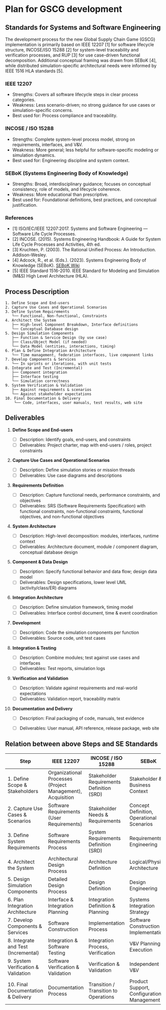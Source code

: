 # Plan for GSCG development

## Standards for Systems and Software Engineering

The development process for the new Global Supply Chain Game (GSCG) implementation is primarily based on IEEE 12207 [1] for software lifecycle structure, INCOSE/ISO 15288 [2] for system-level traceability and verification processes, and RUP [3] for use case-driven functional decomposition. Additional conceptual framing was drawn from SEBoK [4], while distributed simulation-specific architectural needs were informed by IEEE 1516 HLA standards [5].

### IEEE 12207

- Strengths: Covers all software lifecycle steps in clear process categories.
- Weakness: Less scenario-driven; no strong guidance for use cases or simulation-specific concerns.
- Best used for: Process compliance and traceability.


### INCOSE / ISO 15288

- Strengths: Complete system-level process model, strong on requirements, interfaces, and V&V.
- Weakness: More general; less helpful for software-specific modeling or simulation dynamics.
- Best used for: Engineering discipline and system context.


### SEBoK (Systems Engineering Body of Knowledge)

- Strengths: Broad, interdisciplinary guidance; focuses on conceptual consistency, role of models, and lifecycle coherence.
- Weakness: More educational than prescriptive.
- Best used for: Foundational definitions, best practices, and conceptual justification.


### References
- [1] ISO/IEC/IEEE 12207:2017. Systems and Software Engineering — Software Life Cycle Processes.
- [2] INCOSE. (2015). Systems Engineering Handbook: A Guide for System Life Cycle Processes and Activities, 4th ed.
- [3] Kruchten, P. (2003). The Rational Unified Process: An Introduction. Addison-Wesley.
- [4] Adcock, R., et al. (Eds.). (2023). Systems Engineering Body of Knowledge (SEBoK). [SEBoK Wiki](https://www.sebokwiki.org/wiki/Software_Engineering)
- [5] IEEE Standard 1516-2010. IEEE Standard for Modeling and Simulation (M&S) High Level Architecture (HLA).



## Process Description

```
1. Define Scope and End-users
2. Capture Use Cases and Operational Scenarios
3. Define System Requirements
   └── Functional, Non-functional, Constraints
4. Architect the System
   ├── High-level Component Breakdown, Interface definitions
   └── Conceptual Database design
5. Design Simulation Components
   ├── Function & Service Design (by use case)
   ├── Class/Object Model (if needed)
   └── Data Model (entities, interactions, timing)
6. Plan & Define Integration Architecture
   └── Time management, federation interfaces, live component links
7. Develop Components & Services
   └── In sprints or iterations, with unit tests
8. Integrate and Test (Incremental)
   ├── Component integration
   ├── Interface testing
   └── Simulation correctness
9. System Verification & Validation
   ├── Against requirements & scenarios
   └── Against stakeholder expectations
10. Final Documentation & Delivery
    └── Code, interfaces, user manuals, test results, web site
```


## Deliverables

1. **Define Scope and End-users**

    - [ ] Description: Identify goals, end-users, and constraints
    - [ ] Deliverables: Project charter, map with end-users / roles, project constraints

2. **Capture Use Cases and Operational Scenarios**

    - [ ] Description: Define simulation stories or mission threads
    - [ ] Deliverables: Use case diagrams and descriptions

3. **Requirements Definition**

    - [ ] Description: Capture functional needs, performance constraints, and objectives
    - [ ] Deliverables: SRS (Software Requirements Specification) with functional constraints, non-functional constraints, functional objectives, and non-functional objectives

4. **System Architecture**

    - [ ] Description: High-level decomposition: modules, interfaces, runtime context
    - [ ] Deliverables: Architecture document, module / component diagram, conceptual database design

5. **Component & Data Design**

    - [ ] Description: Specify functional behavior and data flow; design data model
    - [ ] Deliverables: Design specifications, lower level UML (activity/class/ER) diagrams

6. **Integration Architecture**

    - [ ] Description: Define simulation framework, timing model
    - [ ] Deliverables: Interface control document, time & event coordination

7. **Development**

    - [ ] Description: Code the simulation components per function
    - [ ] Deliverables: Source code, unit test cases

8. **Integration & Testing**

    - [ ] Description: Combine modules; test against use cases and interfaces
    - [ ] Deliverables: Test reports, simulation logs

9. **Verification and Validation**

    - [ ] Description: Validate against requirements and real-world expectations
    - [ ] Deliverables: Validation report, traceability matrix

10. **Documentation and Delivery**

    - [ ] Description: Final packaging of code, manuals, test evidence
    - [ ] Deliverables: User manual, API reference, release package, web site


## Relation between above Steps and SE Standards

| Step | IEEE 12207 | INCOSE / ISO 15288 | SEBoK |
| ---- | ---------- | ------------------ | ----- |
| 1. Define Scope & Stakeholders | Organizational Processes (Project Management), Acquisition | Stakeholder Requirements Definition (SRD) |  Stakeholder & Business Context |
| 2. Capture Use Cases & Scenarios | Software Requirements (User Requirements) | Stakeholder Needs & Requirements | Concept Definition, Operational Scenarios |
| 3. Define System Requirements | Software Requirements Process | System Requirements Definition (SRD) | Requirements Engineering |
| 4. Architect the System | Architectural Design Process | Architecture Definition | Logical/Physical Architecture |
| 5. Design Simulation Components | Detailed Design Process | Design Definition | Design Engineering |
| 6. Plan Integration Architecture | Interface & Integration Planning | Integration Definition & Planning | Systems Integration Strategy |
| 7. Develop Components & Services | Software Construction | Implementation Process | Software Construction & Implementation |
| 8. Integrate and Test (Incremental) | Integration & Software Testing | Integration Process, Verification | V&V Planning & Execution |
| 9. System Verification & Validation | Software Verification & Validation | Verification & Validation | Independent V&V |
| 10. Final Documentation & Delivery | Documentation Process | Transition / Transition to Operations | Product Support, Configuration Management |
